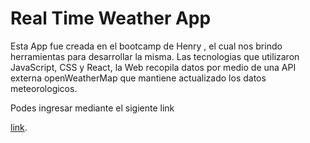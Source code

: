 # Real Time Weather App

Esta App fue creada en el bootcamp de Henry , el cual nos brindo herramientas para desarrollar la misma.
Las tecnologias que utilizaron JavaScript, CSS y React, la Web recopila datos por medio de una API externa openWeatherMap
que mantiene actualizado los datos meteorologicos.

Podes ingresar mediante el sigiente link

[link](https://real-time-weather.vercel.app/).




